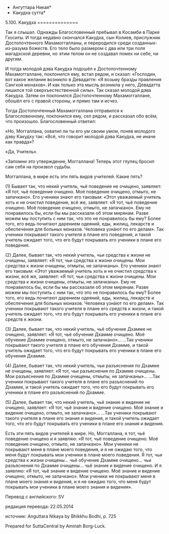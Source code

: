 * Ангуттара Никая*
* Какудха сутта*

5\.100\. Какудха
\=\=\=\=\=\=\=\=\=\=\=\=\=\=

Так я слышал\. Однажды Благословенный пребывал в Косамби в Парке Гхоситы\. И тогда недавно скончался Какудха, сын Колиев, прислужник Достопочтенного Махамоггалланы, и переродился среди созданных\-из\-разума божеств\. Его тело было размером с два или три поля магадхской деревни, но этим телом он не создавал помех ни себе, ни другим\.

И тогда молодой дэва Какудха подошёл к Достопочтенному Махамоггаллане, поклонился ему, встал рядом, и сказал: «Господин, вот какое желание возникло в Девадатте: «Я возьму бразды правления Сангхой монахов»\. И как только эта мысль возникла у него, Девадатта лишился той сверхъестественной силы»\. Так сказал молодой дэва Какудха\. Затем он поклонился Достопочтенному Махамоггаллане, обошёл его с правой стороны, и прямо там и исчез\.

Тогда Достопочтенный Махамоггаллана отправился к Благословенному, поклонился ему, сел рядом, и рассказал обо всём, что произошло\. Благословенный ответил:

«Но, Моггаллана, охватил ли ты его ум своим умом, поняв молодого дэву Какудху так: «Всё, что говорит молодой дэва Какудха, не иначе как правда»?

«Да, Учитель»\.

«Запомни это утверждение, Моггаллана\! Теперь этот глупец бросил сам себя на произвол судьбы\.

Моггаллана, в мире есть эти пять видов учителей\. Какие пять?

\(1\) Бывает так, что некий учитель, чьё поведение не очищено, заявляет: «Я тот, чьё поведение очищено\. Моё поведение очищено, отмыто, не запачкано»\. Его ученики знают его таковым: «Этот уважаемый учитель хоть и не очистил поведение, всё же, заявляет: «Я тот, чьё поведение очищено\. Моё поведение очищено, отмыто, не запачкано»\. Ему не понравилось бы, если бы мы рассказали об этом мирянам\. Разве можем мы поступить с ним так, что это не понравилось бы ему? Более того, его ведь почитают дарением одеяний, еды, жилищ, лекарств и обеспечения для больных монахов\. Человека узнáют по его делам»\. Так ученики покрывают такого учителя в плане его поведения, и такой учитель ожидает того, что его будут покрывать его ученики в плане его поведения\.

\(2\) Далее, бывает так, что некий учитель, чьи средства к жизни не очищены, заявляет: «Я тот, чьи средства к жизни очищены\. Мои средства к жизни очищены, отмыты, не запачканы»\. Его ученики знают его таковым: «Этот уважаемый учитель хоть и не очистил средства к жизни, всё же, заявляет: «Я тот, чьи средства к жизни очищены\. Мои средства к жизни очищены, отмыты, не запачканы»\. Ему не понравилось бы, если бы мы рассказали об этом мирянам\. Разве можем мы поступить с ним так, что это не понравилось бы ему? Более того, его ведь почитают дарением одеяний, еды, жилищ, лекарств и обеспечения для больных монахов\. Человека узнáют по его делам»\. Так ученики покрывают такого учителя в плане его средств к жизни, и такой учитель ожидает того, что его будут покрывать его ученики в плане его средств к жизни\.

\(3\) Далее, бывает так, что некий учитель, чьё обучение Дхамме не очищено, заявляет: «Я тот, чьё обучение Дхамме очищено\. Моё обучение Дхамме очищено, отмыто, не запачкано»… …Так ученики покрывают такого учителя в плане его обучения Дхамме, и такой учитель ожидает того, что его будут покрывать его ученики в плане его обучения Дхамме\.

\(4\) Далее, бывает так, что некий учитель, чьи разъяснения по Дхамме не очищены, заявляет: «Я тот, чьи разъяснения по Дхамме очищены\. Мои разъяснения по Дхамме очищены, отмыты, не запачканы»… …Так ученики покрывают такого учителя в плане его разъяснений по Дхамме, и такой учитель ожидает того, что его будут покрывать его ученики в плане его разъяснений по Дхамме\.

\(5\) Далее, бывает так, что некий учитель, чьё знание и видение не очищено, заявляет: «Я тот, чьё знание и видение очищено\. Моё знание и видение очищено, отмыто, не запачкано»… …Так ученики покрывают такого учителя в плане его знания и видения, и такой учитель ожидает того, что его будут покрывать его ученики в плане его знания и видения\.

Есть эти пять видов учителей в мире\. Но, Моггаллана, я тот, чьё поведение очищено и я заявляю: «Я тот, чьё поведение очищено\. Моё поведение очищено, отмыто, не запачкано»\. Мои ученики не покрывают меня в плане моего поведения, и я не ожидаю того, что меня будут покрывать мои ученики в плане моего поведения\. Я тот, чьи средства к жизни очищены… чьё обучение Дхамме очищено… чьи разъяснения по Дхамме очищены… чьё знание и видение очищено\. И я заявляю: «Я тот, чьё знание и видение очищено\. Моё знание и видение очищено, отмыто, не запачкано»\. Мои ученики не покрывают меня в плане моего знания и видения, и я не ожидаю того, что меня будут покрывать мои ученики в плане моего знания и видения»\.

Перевод с английского: SV

редакция перевода: 22\.05\.2014

источник: Anguttara Nikaya by Bhikkhu Bodhi, p\. 725

Prepared for SuttaCentral by Aminah Borg\-Luck\.